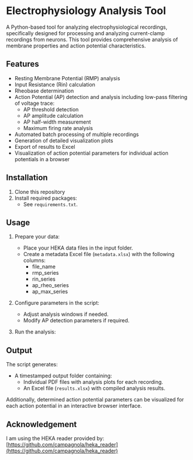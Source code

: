 # Electrophysiology Analysis Tool

A Python-based tool for analyzing electrophysiological recordings, specifically designed for processing and analyzing current-clamp recordings from neurons. This tool provides comprehensive analysis of membrane properties and action potential characteristics.

## Features

- Resting Membrane Potential (RMP) analysis
- Input Resistance (Rin) calculation
- Rheobase determination
- Action Potential (AP) detection and analysis including low-pass filtering of voltage trace:
  - AP threshold detection
  - AP amplitude calculation
  - AP half-width measurement
  - Maximum firing rate analysis
- Automated batch processing of multiple recordings
- Generation of detailed visualization plots
- Export of results to Excel
- Visualization of action potential parameters for individual action potentials in a browser

## Installation

1. Clone this repository
2. Install required packages:
   - See `requirements.txt`.

## Usage

1. Prepare your data:
   - Place your HEKA data files in the input folder.
   - Create a metadata Excel file (`metadata.xlsx`) with the following columns:
     - file_name
     - rmp_series
     - rin_series
     - ap_rheo_series
     - ap_max_series

2. Configure parameters in the script:
   - Adjust analysis windows if needed.
   - Modify AP detection parameters if required.

3. Run the analysis:

## Output

The script generates:
- A timestamped output folder containing:
  - Individual PDF files with analysis plots for each recording.
  - An Excel file (`results.xlsx`) with compiled analysis results.

Additionally, determined action potential parameters can be visualized for each action potential in an interactive browser interface.

## Acknowledgement

I am using the HEKA reader provided by: [https://github.com/campagnola/heka_reader](https://github.com/campagnola/heka_reader)